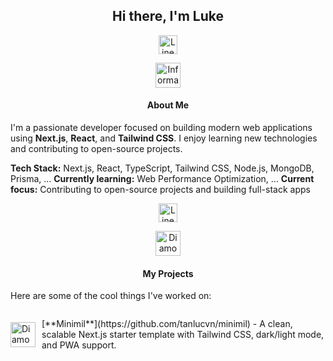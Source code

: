 <h2 align="center">Hi there, I'm Luke</h2>
<p align="center">
  <picture>
    <source media="(prefers-color-scheme: dark)" srcset="https://res.cloudinary.com/ddkhkc3uu/image/upload/v1744549191/github-repo-icons/squiggly-line-light.svg">
    <img alt="Line Icon" src="https://res.cloudinary.com/ddkhkc3uu/image/upload/v1744549190/github-repo-icons/squiggly-line-dark.svg" width="30">
  </picture>
</p>

<div align="center">
  <picture>
    <source media="(prefers-color-scheme: dark)" srcset="https://res.cloudinary.com/ddkhkc3uu/image/upload/v1744554573/github-repo-icons/information-light.svg">
    <img alt="Information Icon" src="https://res.cloudinary.com/ddkhkc3uu/image/upload/v1744554573/github-repo-icons/information-dark.svg" width="40">
  </picture>

  <h4>About Me</h4>
</div>

I'm a passionate developer focused on building modern web applications using **Next.js**, **React**, and **Tailwind CSS**. I enjoy learning new technologies and contributing to open-source projects.

**Tech Stack:** Next.js, React, TypeScript, Tailwind CSS, Node.js, MongoDB, Prisma, ...
**Currently learning:** Web Performance Optimization, ...
**Current focus:** Contributing to open-source projects and building full-stack apps

<p align="center">
  <picture>
    <source media="(prefers-color-scheme: dark)" srcset="https://res.cloudinary.com/ddkhkc3uu/image/upload/v1744549191/github-repo-icons/squiggly-line-light.svg">
    <img alt="Line Icon" src="https://res.cloudinary.com/ddkhkc3uu/image/upload/v1744549190/github-repo-icons/squiggly-line-dark.svg" width="30">
  </picture>
</p>

<div align="center">
  <picture>
    <source media="(prefers-color-scheme: dark)" srcset="https://res.cloudinary.com/ddkhkc3uu/image/upload/v1744554931/github-repo-icons/diamond-light.svg">
    <img alt="Diamond Icon" src="https://res.cloudinary.com/ddkhkc3uu/image/upload/v1744554931/github-repo-icons/diamond-dark.svg" width="40">
  </picture>

  <h4>My Projects</h4>
</div>

Here are some of the cool things I've worked on:

<div align="left" style="display: flex; align-items: center;">
  <picture>
    <source media="(prefers-color-scheme: dark)" srcset="https://res.cloudinary.com/ddkhkc3uu/image/upload/v1744554931/github-repo-icons/diamond-light.svg">
    <img alt="Diamond Icon" src="https://res.cloudinary.com/ddkhkc3uu/image/upload/v1744554931/github-repo-icons/diamond-dark.svg" width="40">
  </picture>
  <p style="margin-left: 10px;">[**Minimil**](https://github.com/tanlucvn/minimil) - A clean, scalable Next.js starter template with Tailwind CSS, dark/light mode, and PWA support.</p>
</div>
